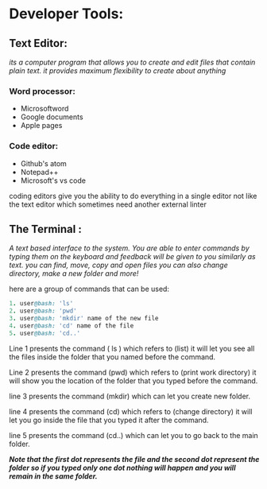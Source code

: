 # Developer Tools:
 
## Text Editor: <a name="subparagraph1"></a>
*its a computer program that allows you to create and edit files that contain plain text. it provides maximum flexibility to create about anything*
### Word processor: 
- Microsoftword
- Google documents
- Apple pages
### Code editor: 
- Github's atom
- Notepad++
- Microsoft's vs code

coding editors give you the ability to do everything in a single editor not like the text editor which sometimes need another external linter 



## The Terminal : <a name="subparagraph2"></a>
*A text based interface to the system. You are able to enter commands by typing them on the keyboard and feedback will be given to you similarly as text.
you can find, move, copy and open files you can also change directory, make a new folder and more!*

here are a group of commands that can be used:
```ruby 
1. user@bash: 'ls'
2. user@bash: 'pwd'
3. user@bash: 'mkdir' name of the new file
4. user@bash: 'cd' name of the file
5. user@bash: 'cd..'

```
Line 1 presents the command ( ls ) which refers to (list) it will let you see all the files inside the folder that you named  before the command.

Line 2 presents the command (pwd) which refers to (print work directory) it will show you the location of the folder that you typed before the command.

line 3 presents the command (mkdir) which can let you create new folder.

line 4 presents the command (cd) which refers to (change directory) it will let you go inside the file that you typed it after the command. 

line 5 presents the command (cd..) which can let you to go back to the main folder.

***Note that the first dot represents the file and the second dot represent the folder so if you typed only one dot nothing will happen and you will remain in the same folder.***
